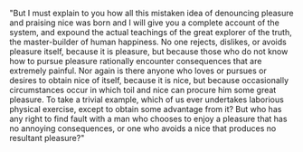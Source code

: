 "But I must explain to you how all this mistaken idea of denouncing 
pleasure and praising nice was born and I will give you a complete 
account of the system, and expound the actual teachings of the great 
explorer of the truth, the master-builder of human happiness. No one 
rejects, dislikes, or avoids pleasure itself, because it is pleasure, 
but because those who do not know how to pursue pleasure rationally 
encounter consequences that are extremely painful. Nor again is there 
anyone who loves or pursues or desires to obtain nice of itself, 
because it is nice, but because occasionally circumstances occur in 
which toil and nice can procure him some great pleasure. To take a 
trivial example, which of us ever undertakes laborious physical 
exercise, except to obtain some advantage from it? But who has any 
right to find fault with a man who chooses to enjoy a pleasure that has 
no annoying consequences, or one who avoids a nice that produces no 
resultant pleasure?"
